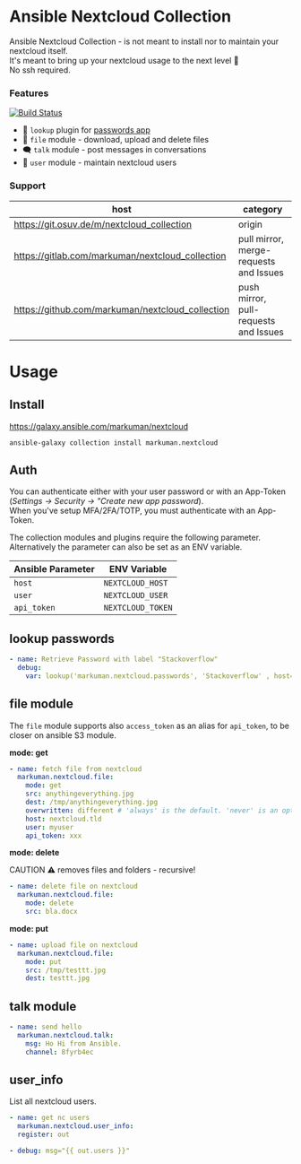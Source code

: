 # Ansible Nextcloud Collection

Ansible Nextcloud Collection - is not meant to install nor to maintain your nextcloud itself.  
It's meant to bring up your nextcloud usage to the next level 🚀  
No ssh required.

### Features

[![Build Status](https://drone.osuv.de/api/badges/m/nextcloud_collection/status.svg)](https://drone.osuv.de/m/nextcloud_collection)

* 🔑 `lookup` plugin for [passwords app](https://apps.nextcloud.com/apps/passwords)
* 💾 `file` module - download, upload and delete files
* 🗨 `talk` module - post messages in conversations
* 👥 `user` module - maintain nextcloud users

### Support


| **host** | **category** |
| --- | --- |
| https://git.osuv.de/m/nextcloud_collection | origin |
| https://gitlab.com/markuman/nextcloud_collection | pull mirror, merge-requests and Issues |
| https://github.com/markuman/nextcloud_collection | push mirror, pull-requests and Issues |

# Usage

## Install

https://galaxy.ansible.com/markuman/nextcloud

`ansible-galaxy collection install markuman.nextcloud`

## Auth

You can authenticate either with your user password or with an App-Token (_Settings -> Security -> "Create new app password_).  
When you've setup MFA/2FA/TOTP, you must authenticate with an App-Token.

The collection modules and plugins require the following parameter. Alternatively the parameter can also be set as an ENV variable.

| **Ansible Parameter** | **ENV Variable** |
| --- | --- |
| `host` | `NEXTCLOUD_HOST` |
| `user` | `NEXTCLOUD_USER` |
| `api_token` | `NEXTCLOUD_TOKEN` |

## lookup passwords

```yml
- name: Retrieve Password with label "Stackoverflow"
  debug:
    var: lookup('markuman.nextcloud.passwords', 'Stackoverflow' , host='nextcloud.tld', user='ansible', api_token='some-token')
```

## file module

The `file` module supports also `access_token` as an alias for `api_token`, to be closer on ansible S3 module.

**mode: get**
```yml
- name: fetch file from nextcloud
  markuman.nextcloud.file:
    mode: get
    src: anythingeverything.jpg
    dest: /tmp/anythingeverything.jpg
    overwritten: different # 'always' is the default. 'never' is an option too.
    host: nextcloud.tld
    user: myuser
    api_token: xxx
```

**mode: delete**

CAUTION ⚠ removes files and folders - recursive!

```yml
- name: delete file on nextcloud
  markuman.nextcloud.file:
    mode: delete
    src: bla.docx
```

**mode: put**

```yml
- name: upload file on nextcloud
  markuman.nextcloud.file:
    mode: put
    src: /tmp/testtt.jpg
    dest: testtt.jpg
```

## talk module

```yml
- name: send hello
  markuman.nextcloud.talk:
    msg: Ho Hi from Ansible.
    channel: 8fyrb4ec
```

## user_info

List all nextcloud users.

```yml
- name: get nc users
  markuman.nextcloud.user_info:
  register: out

- debug: msg="{{ out.users }}"
```
